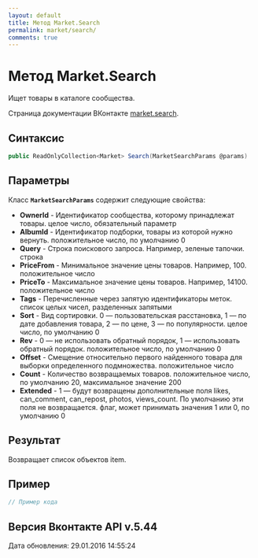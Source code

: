 ```yaml
---
layout: default
title: Метод Market.Search
permalink: market/search/
comments: true
---
```

# Метод Market.Search
Ищет товары в каталоге сообщества.

Страница документации ВКонтакте [market.search](https://vk.com/dev/market.search).

## Синтаксис
``` csharp
public ReadOnlyCollection<Market> Search(MarketSearchParams @params)
```

## Параметры
Класс **`MarketSearchParams`** содержит следующие свойства:

+ **OwnerId** - Идентификатор сообщества, которому принадлежат товары. целое число, обязательный параметр
+ **AlbumId** - Идентификатор подборки, товары из которой нужно вернуть. положительное число, по умолчанию 0
+ **Query** - Строка поискового запроса. Например, зеленые тапочки. строка
+ **PriceFrom** - Минимальное значение цены товаров. Например, 100. положительное число
+ **PriceTo** - Максимальное значение цены товаров. Например, 14100. положительное число
+ **Tags** - Перечисленные через запятую идентификаторы меток. список целых чисел, разделенных запятыми
+ **Sort** - Вид сортировки.  0 — пользовательская расстановка,  1 — по дате добавления товара, 2 — по цене, 3 — по популярности. целое число, по умолчанию 0
+ **Rev** - 0 — не использовать обратный порядок, 1 — использовать обратный порядок. положительное число, по умолчанию 0
+ **Offset** - Смещение относительно первого найденного товара для выборки определенного подмножества. положительное число
+ **Count** - Количество возвращаемых товаров. положительное число, по умолчанию 20, максимальное значение 200
+ **Extended** - 1 — будут возвращены дополнительные поля likes, can_comment, can_repost, photos, views_count. По умолчанию эти поля не возвращается. флаг, может принимать значения 1 или 0, по умолчанию 0

## Результат
Возвращает список объектов item.

## Пример
``` csharp
// Пример кода
```

## Версия Вконтакте API v.5.44
Дата обновления: 29.01.2016 14:55:24
